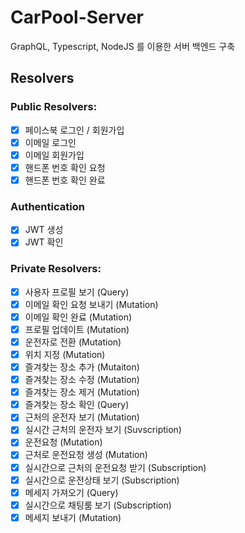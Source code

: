 # CarPool-Server

 GraphQL, Typescript, NodeJS 를 이용한 서버 백엔드 구축


## Resolvers

### Public Resolvers:

- [x] 페이스북 로그인 / 회원가입
- [x] 이메일 로그인
- [X] 이메일 회원가입
- [X] 핸드폰 번호 확인 요청
- [x] 핸드폰 번호 확인 완료

### Authentication
- [x] JWT 생성
- [x] JWT 확인

### Private Resolvers:

- [x] 사용자 프로필 보기 (Query)
- [x] 이메일 확인 요청 보내기 (Mutation)
- [X] 이메일 확인 완료 (Mutation)
- [x] 프로필 업데이트 (Mutation)
- [x] 운전자로 전환 (Mutation)
- [x] 위치 지정 (Mutation)
- [x] 즐겨찾는 장소 추가 (Mutaiton)
- [x] 즐겨찾는 장소 수정 (Mutation)
- [x] 즐겨찾는 장소 제거 (Mutation)
- [x] 즐겨찾는 장소 확인 (Query)
- [x] 근처의 운전자 보기 (Mutation)
- [x] 실시간 근처의 운전자 보기 (Suvscription)
- [X] 운전요청 (Mutation)
- [x] 근처로 운전요청 생성 (Mutation)
- [X] 실시간으로 근처의 운전요청 받기 (Subscription)
- [X] 실시간으로 운전상태 보기 (Subscription)
- [X] 메세지 가져오기 (Query)
- [X] 실시간으로 채팅룸 보기 (Subscription)
- [X] 메세지 보내기 (Mutation)
